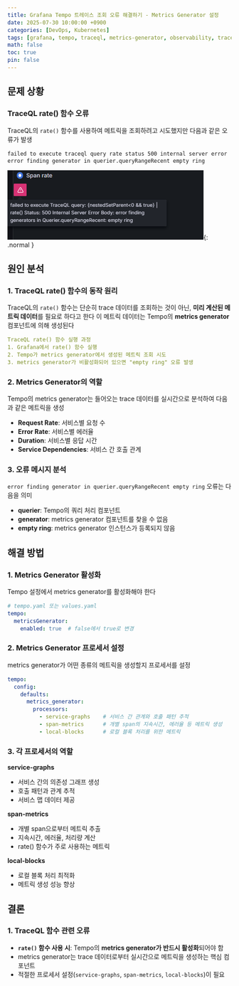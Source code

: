 ```yaml
---
title: Grafana Tempo 트레이스 조회 오류 해결하기 - Metrics Generator 설정
date: 2025-07-30 10:00:00 +0900
categories: [DevOps, Kubernetes]
tags: [grafana, tempo, traceql, metrics-generator, observability, trace]
math: false
toc: true
pin: false
---
```


## 문제 상황

### TraceQL rate() 함수 오류

TraceQL의 `rate()` 함수를 사용하여 메트릭을 조회하려고 시도했지만 다음과 같은 오류가 발생

```
failed to execute traceql query rate status 500 internal server error error finding generator in querier.queryRangeRecent empty ring
```
![TraceQL Rate 함수 오류](/assets/img/for_post/2025-07-30-traceql-error.png){: .normal }<br>

## 원인 분석

### 1. TraceQL rate() 함수의 동작 원리

TraceQL의 `rate()` 함수는 단순히 trace 데이터를 조회하는 것이 아닌, **미리 계산된 메트릭 데이터**를 필요로 하다고 한다 
이 메트릭 데이터는 Tempo의 **metrics generator** 컴포넌트에 의해 생성된다

```yaml
TraceQL rate() 함수 실행 과정
1. Grafana에서 rate() 함수 실행
2. Tempo가 metrics generator에서 생성된 메트릭 조회 시도
3. metrics generator가 비활성화되어 있으면 "empty ring" 오류 발생
```

### 2. Metrics Generator의 역할

Tempo의 metrics generator는 들어오는 trace 데이터를 실시간으로 분석하여 다음과 같은 메트릭을 생성

- **Request Rate**: 서비스별 요청 수
- **Error Rate**: 서비스별 에러율
- **Duration**: 서비스별 응답 시간
- **Service Dependencies**: 서비스 간 호출 관계

### 3. 오류 메시지 분석

`error finding generator in querier.queryRangeRecent empty ring` 오류는 다음을 의미

- **querier**: Tempo의 쿼리 처리 컴포넌트
- **generator**: metrics generator 컴포넌트를 찾을 수 없음
- **empty ring**: metrics generator 인스턴스가 등록되지 않음

## 해결 방법

### 1. Metrics Generator 활성화

Tempo 설정에서 metrics generator를 활성화해야 한다

```yaml
# tempo.yaml 또는 values.yaml
tempo:
  metricsGenerator:
    enabled: true  # false에서 true로 변경
```

### 2. Metrics Generator 프로세서 설정

metrics generator가 어떤 종류의 메트릭을 생성할지 프로세서를 설정

```yaml
tempo:
  config:
    defaults:
      metrics_generator:
        processors:
          - service-graphs    # 서비스 간 관계와 호출 패턴 추적
          - span-metrics      # 개별 span의 지속시간, 에러율 등 메트릭 생성
          - local-blocks      # 로컬 블록 처리를 위한 메트릭
```

### 3. 각 프로세서의 역할

**service-graphs**
- 서비스 간의 의존성 그래프 생성
- 호출 패턴과 관계 추적
- 서비스 맵 데이터 제공

**span-metrics**
- 개별 span으로부터 메트릭 추출
- 지속시간, 에러율, 처리량 계산
- rate() 함수가 주로 사용하는 메트릭

**local-blocks**
- 로컬 블록 처리 최적화
- 메트릭 생성 성능 향상


## 결론

### 1. TraceQL 함수 관련 오류
- **`rate()` 함수 사용 시**: Tempo의 **metrics generator가 반드시 활성화**되어야 함
- metrics generator는 trace 데이터로부터 실시간으로 메트릭을 생성하는 핵심 컴포넌트
- 적절한 프로세서 설정(`service-graphs`, `span-metrics`, `local-blocks`)이 필요

